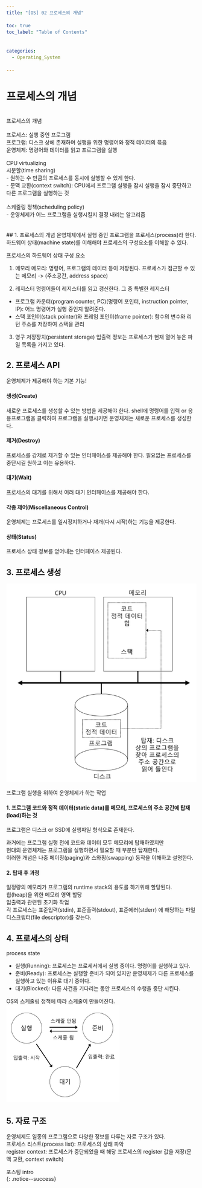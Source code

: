 ```yaml
---
title: "[OS] 02 프로세스의 개념"

toc: true
toc_label: "Table of Contents"


categories:
  - Operating_System

---
```


# 프로세스의 개념

<br>
프로세스의 개념<br>
<br>
프로세스: 실행 중인 프로그램<br>
프로그램: 디스크 상에 존재하며 실행을 위한 명령어와 정적 데이터의 묶음<br>
운영체제: 명령어와 데이터를 읽고 프로그램을 실행<br>
<br>
CPU virtualizing<br>
시분할(time sharing)<br>
- 원하는 수 만큼의 프로세스를 동시에 실행할 수 있게 한다.<br>
- 문맥 교환(context switch): CPU에서 프로그램 실행을 잠시 실행을 잠시 중단하고 다른 프로그램을 실행하는 것<br>
<br>
스케줄링 정책(scheduling policy)<br>
- 운영체제가 어느 프로그램을 실행시킬지 결정 내리는 알고리즘<br>
<br>
<br>
## 1. 프로세스의 개념
운영체제에서 실행 중인 프로그램을 프로세스(process)라 한다.
하드웨어 상태(machine state)를 이해해야 프로세스의 구성요소를 이해할 수 있다.

프로세스의 하드웨어 상태 구성 요소

1. 메모리
메모리: 명령어, 프로그램의 데이터 등이 저장된다.
프로세스가 접근할 수 있는 메모리 -> (주소공간, address space)

2. 레지스터
명령어들이 레지스터를 읽고 갱신한다.
그 중 특별한 레지스터
 - 프로그램 카운터(program counter, PC)(명령어 포인터, instruction pointer, IP):
    어느 명령어가 실행 중인지 알려준다.
 - 스택 포인터(stack pointer)와 프레임 포인터(frame pointer):
    함수의 변수와 리턴 주소를 저장하여 스택을 관리

3. 영구 저장장치(persistent storage)
  입출력 정보는 프로세스가 현재 열어 놓은 파일 목록을 가지고 있다.


## 2. 프로세스 API
운영체제가 제공해야 하는 기본 기능!
#### 생성(Create)
새로운 프로세스를 생성할 수 있는 방법을 제공해야 한다.
shell에 명령어를 입력 or 응용프로그램을 클릭하여 프로그램을 실행시키면
운영체제는 새로운 프로세스를 생성한다.
#### 제거(Destroy)
프로세스를 강제로 제거할 수 있는 인터페이스를 제공해야 한다.
필요없는 프로세스를 중단시길 원하고 이는 유용하다.
#### 대기(Wait)
프로세스의 대기를 위해서 여러 대기 인터페이스를 제공해야 한다.
#### 각종 제어(Miscellaneous Control)
운영체제는 프로세스를 일시정지하거나 재개(다시 시작)하는 기능을 제공한다.
#### 상태(Status)
프로세스 상태 정보를 얻어내는 인터페이스 제공된다.


## 3. 프로세스 생성
![탑재 프로그램에서 프로세스로](/assets/images/OS_img/pic_7_1.png)

프로그램 실행을 위하여 운영체제가 하는 작업  
#### 1. 프로그램 코드와 정적 데이터(static data)를 메모리, 프로세스의 주소 공간에 탑재(load)하는 것
프로그램은 디스크 or SSD에 실행파일 형식으로 존재한다.  
  
과거에는 프로그램 실행 전에 코드와 데이터 모두 메모리에 탑재하였지만  
현대의 운영체제는 프로그램을 실행하면서 필요할 때 부분만 탑재한다.  
이러한 개념은 나중 페이징(paging)과 스와핑(swapping) 동작을 이해하고 설명한다.  
  
  
#### 2. 탑재 후 과정
일정량의 메모리가 프로그램의 runtime stack의 용도를 하기위해 할당된다.  
힙(heap)을 위한 메모리 영역 할당  
입출력과 관련된 초기화 작업  
각 프로세스는 표준입력(stdin), 표준출력(stdout), 표준에러(stderr) 에 해당하는 파일디스크립터(file descriptor)를 갖는다.  
  
   
## 4. 프로세스의 상태  
process state  
- 실행(Running): 프로세스는 프로세서에서 실행 중이다. 명령어를 실행하고 있다.  
- 준비(Ready): 프로세스는 실행할 준비가 되어 있지만 운영체제가 다른 프로세스를 실행하고 있는 이유로 대기 중이다.  
- 대기(Blocked): 다른 사건을 기다리는 동안 프로세스의 수행을 중단 시킨다.  
  
OS의 스케줄링 정책에 따라 스케줄이 만들어진다.  
![프로세스: 상태 전이](/assets/images/OS_img/pic_7_2.png)  


## 5. 자료 구조  

운영체제도 일종의 프로그램으로 다양한 정보를 다루는 자료 구조가 있다.  
프로세스 리스트(process list): 프로세스의 상태 파악  
register context: 프로세스가 중단되었을 때 해당 프로세스의 register 값을 저장(문맥 교환, context switch)  


포스팅
intro<br>
{: .notice--success}
